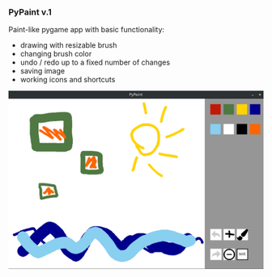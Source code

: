 ### PyPaint v.1

Paint-like pygame app with basic functionality:
- drawing with resizable brush 
- changing brush color
- undo / redo up to a fixed number of changes
- saving image
- working icons and shortcuts

![Screenshot1](/screenshots/ss1.png?raw=true)
